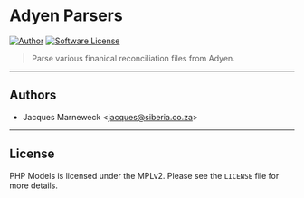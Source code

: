 # Adyen Parsers

[![Author](http://img.shields.io/badge/author-@jacques-blue.svg?longCache=true&style=for-the-badge)](https://twitter.com/jacques)
[![Software License](https://img.shields.io/badge/license-MPLv2-brightgreen.svg?longCache=true&style=for-the-badge)](LICENSE)

> Parse various finanical reconciliation files from Adyen.

---

## Authors

 * Jacques Marneweck <<jacques@siberia.co.za>>

---

## License

PHP Models is licensed under the MPLv2. Please see the `LICENSE` file for more details.
